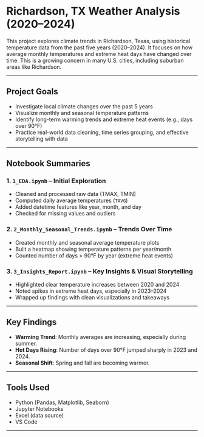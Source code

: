 # Richardson, TX Weather Analysis (2020–2024)

This project explores climate trends in Richardson, Texas, using historical temperature data from the past five years (2020–2024). It focuses on how average monthly temperatures and extreme heat days have changed over time. This is a growing concern in many U.S. cities, including suburban areas like Richardson.

---

##  Project Goals

- Investigate local climate changes over the past 5 years
- Visualize monthly and seasonal temperature patterns
- Identify long-term warming trends and extreme heat events (e.g., days over 90°F)
- Practice real-world data cleaning, time series grouping, and effective storytelling with data

---

## Notebook Summaries

### 1. `1_EDA.ipynb` – Initial Exploration
- Cleaned and processed raw data (TMAX, TMIN)
- Computed daily average temperatures (`TAVG`)
- Added datetime features like year, month, and day
- Checked for missing values and outliers

### 2. `2_Monthly_Seasonal_Trends.ipynb` – Trends Over Time
- Created monthly and seasonal average temperature plots
- Built a heatmap showing temperature patterns per year/month
- Counted number of days > 90°F by year (extreme heat events)

### 3. `3_Insights_Report.ipynb` – Key Insights & Visual Storytelling
- Highlighted clear temperature increases between 2020 and 2024
- Noted spikes in extreme heat days, especially in 2023–2024
- Wrapped up findings with clean visualizations and takeaways

---

## Key Findings

- **Warming Trend**: Monthly averages are increasing, especially during summer.
- **Hot Days Rising**: Number of days over 90°F jumped sharply in 2023 and 2024.
- **Seasonal Shift**: Spring and fall are becoming warmer.

---

## Tools Used

- Python (Pandas, Matplotlib, Seaborn)
- Jupyter Notebooks
- Excel (data source)
- VS Code

---

